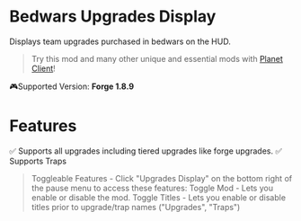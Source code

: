 # Bedwars Upgrades Display
Displays team upgrades purchased in bedwars on the HUD.

> Try this mod and many other unique and essential mods with [Planet Client](https://planetclient.github.io/)!

🎮Supported Version: **Forge 1.8.9**

# Features
✅ Supports all upgrades including tiered upgrades like forge upgrades.
✅ Supports Traps

> Toggleable Features - Click "Upgrades Display" on the bottom right of the pause menu to access these features:
Toggle Mod - Lets you enable or disable the mod.
Toggle Titles - Lets you enable or disable titles prior to upgrade/trap names ("Upgrades", "Traps")
